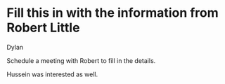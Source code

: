 # Fill this in with the information from Robert Little

Dylan

Schedule a meeting with Robert to fill in the details.

Hussein was interested as well.
